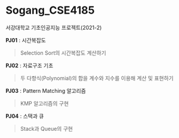 # Sogang_CSE4185
서강대학교 기초인공지능 프로젝트(2021-2)

**PJ01** : 시간복잡도
> Selection Sort의 시간복잡도 계산하기

**PJ02** : 자료구조 기초
> 두 다항식(Polynomial)의 합을 계수와 지수를 이용해 계산 및 표현하기

**PJ03** : Pattern Matching 알고리즘
> KMP 알고리즘의 구현

**PJ04** : 스택과 큐
> Stack과 Queue의 구현
